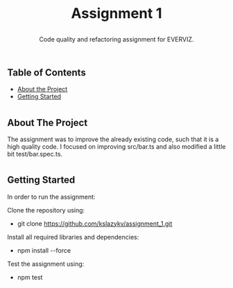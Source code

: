 <!-- PROJECT HEADER -->
<br />
<p align='center'>
  <h3 align='center' style='font-size: 32px'>Assignment 1</h3>
  <p align='center'>
    Code quality and refactoring assignment for EVERVIZ.
    <br />
    <br />
  </p>
</p>

#
<!-- TABLE OF CONTENTS -->
## Table of Contents

* [About the Project](#about-the-project)
* [Getting Started](#getting-started)

#
<!-- ABOUT THE PROJECT -->
## About The Project

The assignment was to improve the already existing code, such that it is a high quality code. I focused on improving src/bar.ts and also modified a little bit test/bar.spec.ts.

#
<!-- GETTING STARTED -->
## Getting Started

In order to run the assignment:

Clone the repository using:
* git clone https://github.com/kslazykv/assignment_1.git

Install all required libraries and dependencies:
* npm install --force

Test the assignment using:
* npm test
